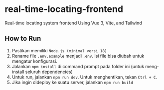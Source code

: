 # real-time-locating-frontend
Real-time locating system frontend
Using Vue 3, Vite, and Tailwind

## How to Run
1. Pastikan memiliki `Node.js (minimal versi 18)`
2. Rename file `.env.example` menjadi `.env`. Isi file bisa diubah untuk mengatur konfigurasi.
3. Jalankan `npm install` di command prompt pada folder ini (untuk meng-install seluruh dependencies)
4. Untuk run, jalankan `npm run dev`. Untuk menghentikan, tekan `Ctrl + C`.
5. Jika ingin dideploy ke suatu server, jalankan `npm run build`
